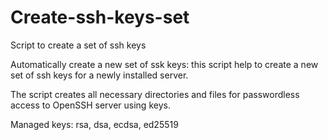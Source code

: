 # Create-ssh-keys-set

Script to create a set of ssh keys

Automatically create a new set of ssk keys: this script help to create a new set of ssh keys for a newly installed server.

The script creates all necessary directories and files for passwordless access to OpenSSH server using keys.

Managed keys: rsa, dsa, ecdsa, ed25519
